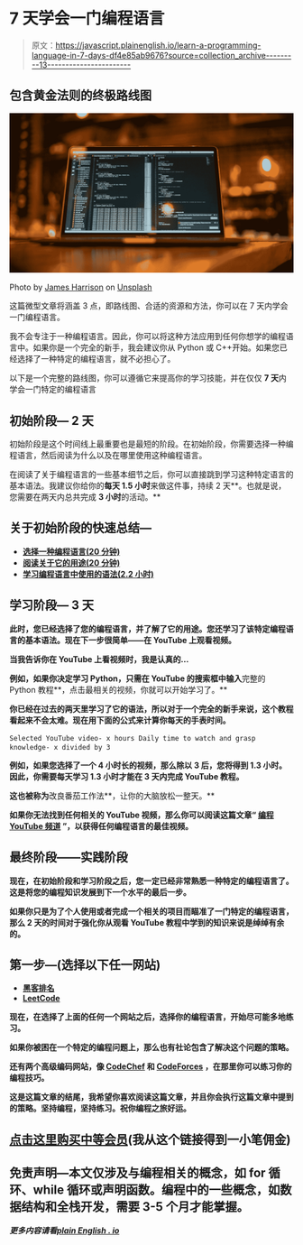 # 7 天学会一门编程语言

> 原文：<https://javascript.plainenglish.io/learn-a-programming-language-in-7-days-df4e85ab9676?source=collection_archive---------13----------------------->

## 包含黄金法则的终极路线图

![](img/7e9ce1f7dc65fc94345171d9e417034e.png)

Photo by [James Harrison](https://unsplash.com/@jstrippa?utm_source=medium&utm_medium=referral) on [Unsplash](https://unsplash.com?utm_source=medium&utm_medium=referral)

这篇微型文章将涵盖 3 点，即路线图、合适的资源和方法，你可以在 7 天内学会一门编程语言。

我不会专注于一种编程语言。因此，你可以将这种方法应用到任何你想学的编程语言中。如果你是一个完全的新手，我会建议你从 Python 或 C++开始。如果您已经选择了一种特定的编程语言，就不必担心了。

以下是一个完整的路线图，你可以遵循它来提高你的学习技能，并在仅仅 **7 天**内学会一门特定的编程语言

## 初始阶段— 2 天

初始阶段是这个时间线上最重要也是最短的阶段。在初始阶段，你需要选择一种编程语言，然后阅读为什么以及在哪里使用这种编程语言。

在阅读了关于编程语言的一些基本细节之后，你可以直接跳到学习这种特定语言的基本语法。我建议你给你的**每天 1.5 小时**来做这件事，持续 2 天**。也就是说，您需要在两天内总共完成 **3 小时**的活动。**

## **关于初始阶段的快速总结—**

*   **[**选择一种编程语言(20 分钟)**](https://blog.devgenius.io/how-i-went-from-noob-to-expert-in-python-programming-8c4e141a0be1)**
*   **[**阅读关于它的用途(20 分钟)**](/3-books-every-programmer-should-read-97ac12422cfb)**
*   **[**学习编程语言中使用的语法(2.2 小时)**](https://blog.devgenius.io/c-tutorial-for-complete-beginners-3d090ca8dd5f)**

## **学习阶段— 3 天**

**此时，您已经选择了您的编程语言，并了解了它的用途。您还学习了该特定编程语言的基本语法。现在下一步很简单——在 YouTube 上观看视频。**

**当我告诉你在 YouTube 上看视频时，我是认真的…**

**例如，如果你决定学习 Python，只需在 YouTube 的搜索框中输入**完整的 Python 教程**，点击最相关的视频，你就可以开始学习了。**

**你已经在过去的两天里学习了它的语法，所以对于一个完全的新手来说，这个教程看起来不会太难。现在用下面的公式来计算你每天的手表时间。**

```
Selected YouTube video- x hours Daily time to watch and grasp knowledge- x divided by 3
```

**例如，如果您选择了一个 4 小时长的视频，那么除以 3 后，您将得到 **1.3 小时**。因此，你需要每天学习 1.3 小时才能在 3 天内完成 YouTube 教程。**

**这也被称为**改良番茄工作法**，让你的大脑放松一整天。**

**如果你无法找到任何相关的 YouTube 视频，那么你可以阅读这篇文章“ [**编程 YouTube 频道**](/3-youtube-channels-every-programmer-should-follow-66952f1f24e4) ”，以获得任何编程语言的最佳视频。**

## **最终阶段——实践阶段**

**现在，在初始阶段和学习阶段之后，您一定已经非常熟悉一种特定的编程语言了。这是将您的编程知识发展到下一个水平的最后一步。**

**如果你只是为了个人使用或者完成一个相关的项目而瞄准了一门特定的编程语言，那么 2 天的时间对于强化你从观看 YouTube 教程中学到的知识来说是绰绰有余的。**

## **第一步—(选择以下任一网站)**

*   **[**黑客排名**](https://www.hackerrank.com/)**
*   **[**LeetCode**](https://leetcode.com/)**

**现在，在选择了上面的任何一个网站之后，选择你的编程语言，开始尽可能多地练习。**

**如果你被困在一个特定的编程问题上，那么也有社论包含了解决这个问题的策略。**

**还有两个高级编码网站，像 [**CodeChef**](https://www.codechef.com/) 和 [**CodeForces**](https://codeforces.com/) ，在那里你可以练习你的编程技巧。**

**这是这篇文章的结尾，我希望你喜欢阅读这篇文章，并且你会执行这篇文章中提到的策略。坚持编程，坚持练习。祝你编程之旅好运。**

## **[点击这里购买中等会员](http://aniketz.medium.com/membership)(我从这个链接得到一小笔佣金)**

## **免责声明—本文仅涉及与编程相关的概念，如 for 循环、while 循环或声明函数。编程中的一些概念，如数据结构和全栈开发，需要 3-5 个月才能掌握。**

***更多内容请看*[***plain English . io***](http://plainenglish.io/)**